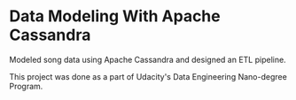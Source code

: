 # Data Modeling With Apache Cassandra

Modeled song data using Apache Cassandra and designed an ETL pipeline.

This project was done as a part of Udacity's Data Engineering Nano-degree Program.

